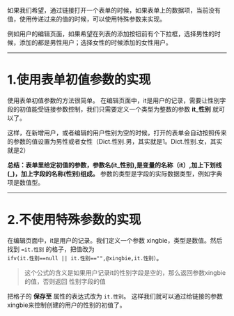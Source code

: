 如果我们希望，通过链接打开一个表单的时候，如果表单上的数据项，当前没有值，使用传递过来的值的时候，可以使用特殊参数来实现。

例如用户的编辑页面，如果希望在列表的添加按钮前有个下拉框，选择男性的时候，添加的都是男性用户；选择女性的时候添加的女性用户。

***
1.使用表单初值参数的实现
=============
使用表单初值参数的方法很简单。
在编辑页面中，it是用户的记录，需要让性别字段的初值能受链接参数控制，我们只需要定义一个类型为整数的参数 **it_性别** 就可以了。

这样，在新增用户，或者编辑的用户性别为空的时候，打开的表单会自动按照传来的参数的值设置为男性或者女性（Dict.性别.男，其实就是1。Dict.性别.女，其实就是2）

**总结：表单里给定初值的参数，参数名(it_性别),是变量的名称（it）,加上下划线(_)，加上字段的名称(性别)组成。** 参数的类型是字段的实际数据类型，例如字典项是数值型。


***
2.不使用特殊参数的实现
=============
在编辑页面中，it是用户的记录。我们定义一个参数 xingbie，类型是数值。然后找到 ```=it.性别``` 的格子，把值改为  
```ifv(it.性别==null || it.性别=="",@xingbie,it.性别）```。
>这个公式的含义是如果用户记录it的性别字段是空的，那么返回参数xingbie的值，否则返回 性别字段的值

把格子的 **保存至** 属性的表达式改为 ```it.性别```。
这样我们就可以通过给链接的参数xingbie来控制创建的用户的性别的初值了。


